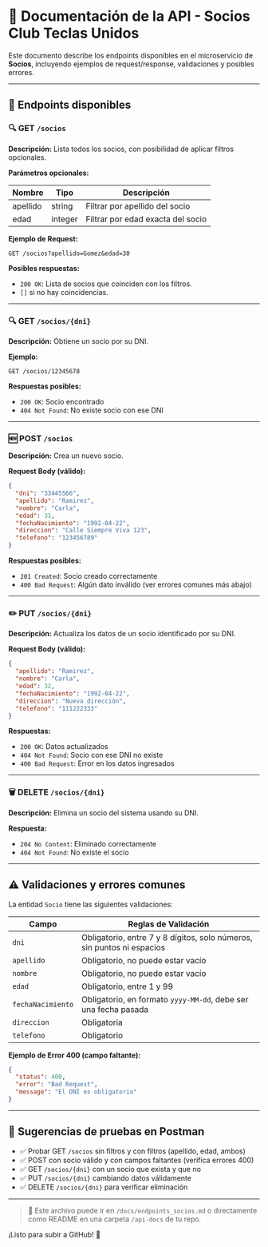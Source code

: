 
# 📘 Documentación de la API - Socios Club Teclas Unidos

Este documento describe los endpoints disponibles en el microservicio de **Socios**, incluyendo ejemplos de request/response, validaciones y posibles errores.

---

## 📌 Endpoints disponibles

### 🔍 GET `/socios`

**Descripción:** Lista todos los socios, con posibilidad de aplicar filtros opcionales.

**Parámetros opcionales:**

| Nombre     | Tipo    | Descripción                            |
|------------|---------|----------------------------------------|
| apellido   | string  | Filtrar por apellido del socio         |
| edad       | integer | Filtrar por edad exacta del socio      |

**Ejemplo de Request:**

```
GET /socios?apellido=Gomez&edad=30
```

**Posibles respuestas:**

- `200 OK`: Lista de socios que coinciden con los filtros.
- `[]` si no hay coincidencias.

---

### 🔍 GET `/socios/{dni}`

**Descripción:** Obtiene un socio por su DNI.

**Ejemplo:**

```
GET /socios/12345678
```

**Respuestas posibles:**

- `200 OK`: Socio encontrado
- `404 Not Found`: No existe socio con ese DNI

---

### 🆕 POST `/socios`

**Descripción:** Crea un nuevo socio.

**Request Body (válido):**

```json
{
  "dni": "33445566",
  "apellido": "Ramirez",
  "nombre": "Carla",
  "edad": 31,
  "fechaNacimiento": "1992-04-22",
  "direccion": "Calle Siempre Viva 123",
  "telefono": "123456789"
}
```

**Respuestas posibles:**

- `201 Created`: Socio creado correctamente
- `400 Bad Request`: Algún dato inválido (ver errores comunes más abajo)

---

### ✏️ PUT `/socios/{dni}`

**Descripción:** Actualiza los datos de un socio identificado por su DNI.

**Request Body (válido):**

```json
{
  "apellido": "Ramirez",
  "nombre": "Carla",
  "edad": 32,
  "fechaNacimiento": "1992-04-22",
  "direccion": "Nueva dirección",
  "telefono": "111222333"
}
```

**Respuestas:**

- `200 OK`: Datos actualizados
- `404 Not Found`: Socio con ese DNI no existe
- `400 Bad Request`: Error en los datos ingresados

---

### 🗑️ DELETE `/socios/{dni}`

**Descripción:** Elimina un socio del sistema usando su DNI.

**Respuesta:**

- `204 No Content`: Eliminado correctamente
- `404 Not Found`: No existe el socio

---

## ⚠️ Validaciones y errores comunes

La entidad `Socio` tiene las siguientes validaciones:

| Campo            | Reglas de Validación                                                                 |
|------------------|---------------------------------------------------------------------------------------|
| `dni`            | Obligatorio, entre 7 y 8 dígitos, solo números, sin puntos ni espacios               |
| `apellido`       | Obligatorio, no puede estar vacío                                                    |
| `nombre`         | Obligatorio, no puede estar vacío                                                    |
| `edad`           | Obligatorio, entre 1 y 99                                                            |
| `fechaNacimiento`| Obligatorio, en formato `yyyy-MM-dd`, debe ser una fecha pasada                     |
| `direccion`      | Obligatoria                                                                          |
| `telefono`       | Obligatorio                                                                          |

**Ejemplo de Error 400 (campo faltante):**

```json
{
  "status": 400,
  "error": "Bad Request",
  "message": "El DNI es obligatorio"
}
```

---

## 🧪 Sugerencias de pruebas en Postman

- ✅ Probar GET `/socios` sin filtros y con filtros (apellido, edad, ambos)
- ✅ POST con socio válido y con campos faltantes (verifica errores 400)
- ✅ GET `/socios/{dni}` con un socio que exista y que no
- ✅ PUT `/socios/{dni}` cambiando datos válidamente
- ✅ DELETE `/socios/{dni}` para verificar eliminación

---

> 📂 Este archivo puede ir en `/docs/endpoints_socios.md` o directamente como README en una carpeta `/api-docs` de tu repo.

¡Listo para subir a GitHub! 🚀
